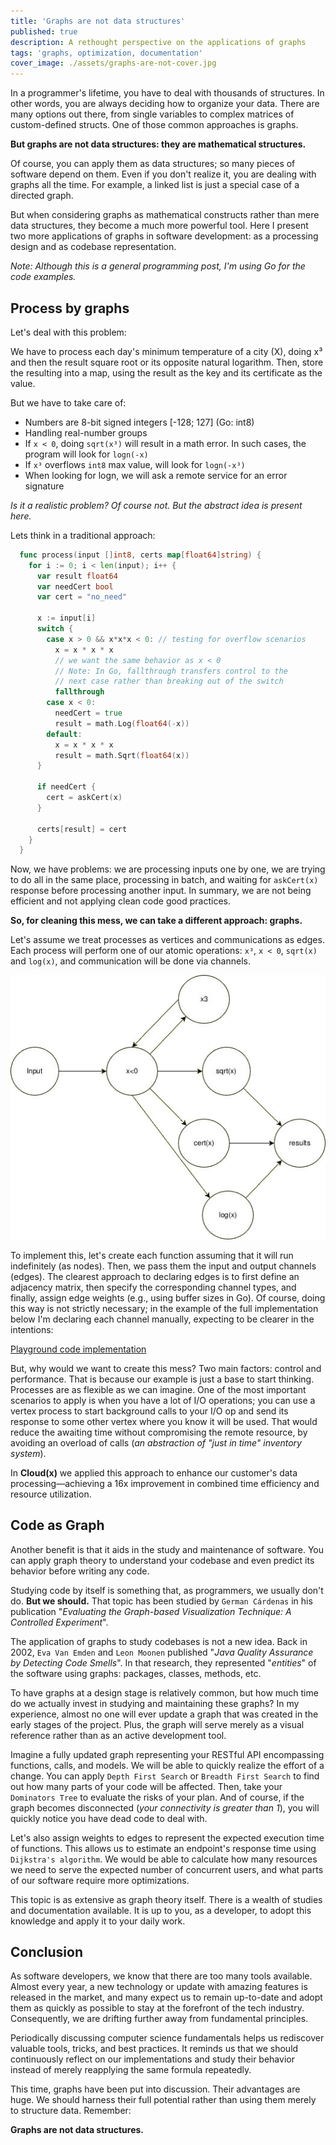 ```yaml
---
title: 'Graphs are not data structures'
published: true
description: A rethought perspective on the applications of graphs
tags: 'graphs, optimization, documentation'
cover_image: ./assets/graphs-are-not-cover.jpg
---
```


In a programmer's lifetime, you have to deal with thousands of structures. In other words, you are always deciding how to organize your data. There are many options out there, from single variables to complex matrices of custom-defined structs. One of those common approaches is graphs.

**But graphs are not data structures: they are mathematical structures.**

Of course, you can apply them as data structures; so many pieces of software depend on them. Even if you don't realize it, you are dealing with graphs all the time. For example, a linked list is just a special case of a directed graph.

But when considering graphs as mathematical constructs rather than mere data structures, they become a much more powerful tool. Here I present two more applications of graphs in software development: as a processing design and as codebase representation.

*Note: Although this is a general programming post, I'm using Go for the code examples.*

## Process by graphs

Let's deal with this problem:

We have to process each day's minimum temperature of a city (X), doing x³ and then the result square root or its opposite natural logarithm. Then, store the resulting into a map, using the result as the key and its certificate as the value.

But we have to take care of:

- Numbers are 8-bit signed integers [-128; 127] (Go: int8)
- Handling real-number groups
- If `x < 0`, doing `sqrt(x³)` will result in a math error. In such cases, the program will look for `logn(-x)`
- If `x³` overflows `int8` max value, will look for `logn(-x³)`
- When looking for logn, we will ask a remote service for an error signature

*Is it a realistic problem? Of course not. But the abstract idea is present here.*

Lets think in a traditional approach:

```go
  func process(input []int8, certs map[float64]string) {
    for i := 0; i < len(input); i++ {
      var result float64
      var needCert bool
      var cert = "no_need"
    
      x := input[i]
      switch {
        case x > 0 && x*x*x < 0: // testing for overflow scenarios
          x = x * x * x
          // we want the same behavior as x < 0
          // Note: In Go, fallthrough transfers control to the
          // next case rather than breaking out of the switch
          fallthrough 
        case x < 0:
          needCert = true
          result = math.Log(float64(-x))
        default:
          x = x * x * x
          result = math.Sqrt(float64(x))
      }
  
      if needCert {
        cert = askCert(x)
      }
    
      certs[result] = cert
    }
  }
```

Now, we have problems: we are processing inputs one by one, we are trying to do all in the same place, processing in batch, and waiting for `askCert(x)` response before processing another input. In summary, we are not being efficient and not applying clean code good practices.

**So, for cleaning this mess, we can take a different approach: graphs.**

Let's assume we treat processes as vertices and communications as edges. Each process will perform one of our atomic operations: `x³`, `x < 0`, `sqrt(x)` and `log(x)`, and communication will be done via channels.

![Illustration of a process graph showing how functions (nodes) communicate via channels (edges).](./assets/graphs-are-not-ex1.jpg)

To implement this, let's create each function assuming that it will run indefinitely (as nodes). Then, we pass them the input and output channels (edges). The clearest approach to declaring edges is to first define an adjacency matrix, then specify the corresponding channel types, and finally, assign edge weights (e.g., using buffer sizes in Go). Of course, doing this way is not strictly necessary; in the example of the full implementation below I'm declaring each channel manually, expecting to be clearer in the intentions:

[Playground code implementation](https://go.dev/play/p/K4tpZ-flF5a)

But, why would we want to create this mess? Two main factors: control and performance. That is because our example is just a base to start thinking. Processes are as flexible as we can imagine. One of the most important scenarios to apply is when you have a lot of I/O operations; you can use a vertex process to start background calls to your I/O op and send its response to some other vertex where you know it will be used. That would reduce the awaiting time without compromising the remote resource, by avoiding an overload of calls (*an abstraction of "just in time" inventory system*).

In **Cloud(x)** we applied this approach to enhance our customer's data processing—achieving a 16x improvement in combined time efficiency and resource utilization.

## Code as Graph

Another benefit is that it aids in the study and maintenance of software. You can apply graph theory to understand your codebase and even predict its behavior before writing any code.

Studying code by itself is something that, as programmers, we usually don't do. **But we should.** That topic has been studied by `German Cárdenas` in his publication "*Evaluating the Graph-based Visualization Technique: A Controlled Experiment*".

The application of graphs to study codebases is not a new idea. Back in 2002, `Eva Van Emden` and `Leon Moonen` published "*Java Quality Assurance by Detecting Code Smells*". In that research, they represented "*entities*" of the software using graphs: packages, classes, methods, etc.

To have graphs at a design stage is relatively common, but how much time do we actually invest in studying and maintaining these graphs? In my experience, almost no one will ever update a graph that was created in the early stages of the project. Plus, the graph will serve merely as a visual reference rather than as an active development tool.

Imagine a fully updated graph representing your RESTful API encompassing functions, calls, and models. We will be able to quickly realize the effort of a change. You can apply `Depth First Search` or `Breadth First Search` to find out how many parts of your code will be affected. Then, take your `Dominators Tree` to evaluate the risks of your plan. And of course, if the graph becomes disconnected (*your connectivity is greater than 1*), you will quickly notice you have dead code to deal with.

Let's also assign weights to edges to represent the expected execution time of functions. This allows us to estimate an endpoint's response time using `Dijkstra's algorithm`. We would be able to calculate how many resources we need to serve the expected number of concurrent users, and what parts of our software require more optimizations.

This topic is as extensive as graph theory itself. There is a wealth of studies and documentation available. It is up to you, as a developer, to adopt this knowledge and apply it to your daily work.

## Conclusion

As software developers, we know that there are too many tools available. Almost every year, a new technology or update with amazing features is released in the market, and many expect us to remain up-to-date and adopt them as quickly as possible to stay at the forefront of the tech industry. Consequently, we are drifting further away from fundamental principles.

Periodically discussing computer science fundamentals helps us rediscover valuable tools, tricks, and best practices. It reminds us that we should continuously reflect on our implementations and study their behavior instead of merely reapplying the same formula repeatedly.

This time, graphs have been put into discussion. Their advantages are huge. We should harness their full potential rather than using them merely to structure data. Remember:

**Graphs are not data structures.**
